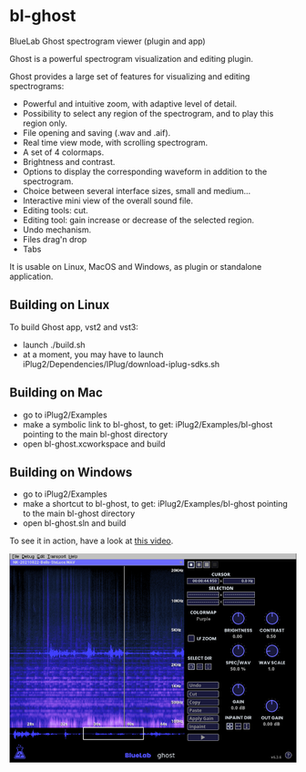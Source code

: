 # bl-ghost
BlueLab Ghost spectrogram viewer (plugin and app)

Ghost is a powerful spectrogram visualization and editing plugin.

Ghost provides a large set of features for visualizing and editing spectrograms:

* Powerful and intuitive zoom, with adaptive level of detail.
* Possibility to select any region of the spectrogram, and to play this region only.
* File opening and saving (.wav and .aif).
* Real time view mode, with scrolling spectrogram.
* A set of 4 colormaps.
* Brightness and contrast.
* Options to display the corresponding waveform in addition to the spectrogram.
* Choice between several interface sizes, small and medium...
* Interactive mini view of the overall sound file.
* Editing tools: cut.
* Editing tool: gain increase or decrease of the selected region.
* Undo mechanism.
* Files drag'n drop
* Tabs

It is usable on Linux, MacOS and Windows, as plugin or standalone application.

## Building on Linux
To build Ghost app, vst2 and vst3:
- launch ./build.sh
- at a moment, you may have to launch iPlug2/Dependencies/IPlug/download-iplug-sdks.sh

## Building on Mac
- go to iPlug2/Examples
- make a symbolic link to bl-ghost, to get: iPlug2/Examples/bl-ghost pointing to the main bl-ghost directory
- open bl-ghost.xcworkspace and build

## Building on Windows
- go to iPlug2/Examples
- make a shortcut to bl-ghost, to get: iPlug2/Examples/bl-ghost pointing to the main bl-ghost directory
- open bl-ghost.sln and build

To see it in action, have a look at [this video](https://www.youtube.com/watch?v=womul8SFWa4).

![bl-ghost snapshot](https://github.com/deadlab-plugins/bl-ghost/blob/master/Images/bl-ghost.png)
